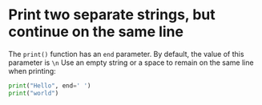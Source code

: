 # Print two separate strings, but continue on the same line

The `print()` function has an `end` parameter. By default, the value of this parameter is `\n`
Use an empty string or a space to remain on the same line when printing:

```python
print("Hello", end=' ')
print("world")
```
